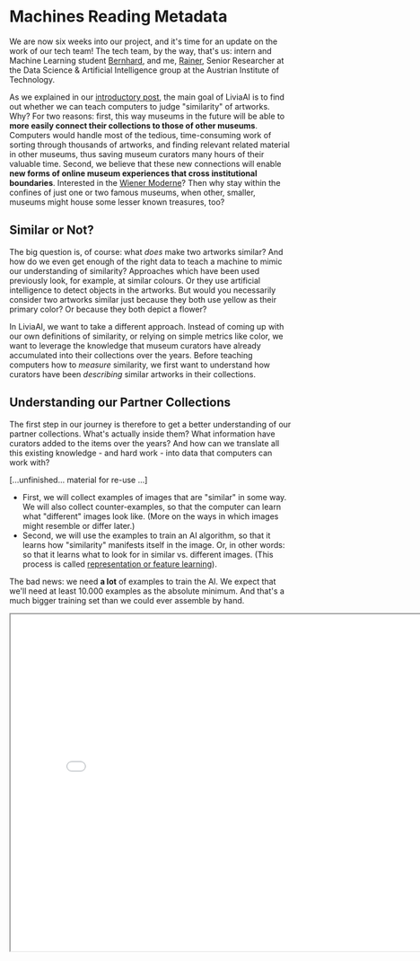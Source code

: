 # Machines Reading Metadata

We are now six weeks into our project, and it's time for an update on the work of our tech team! The tech team, by the way, that's us: intern and Machine Learning student [Bernhard](#), and me, [Rainer](#), Senior Researcher at the Data Science & Artificial Intelligence group at the Austrian Institute of Technology.

As we explained in our [introductory post](#), the main goal of LiviaAI is to find out whether we can teach computers to judge "similarity" of artworks. Why? 
For two reasons: first, this way museums in the future will be able to __more easily connect their collections to those of other museums__. Computers would handle most of the tedious, time-consuming work of sorting through thousands of artworks, and finding relevant related material in other museums, thus saving museum curators many hours of their valuable time. Second, we believe that these new connections will enable __new forms of online museum experiences that cross institutional boundaries__. Interested in the [Wiener Moderne](https://en.wikipedia.org/wiki/Wiener_Moderne)? Then why stay within the confines of just one or two famous museums, when other, smaller, museums might house some lesser known treasures, too?

## Similar or Not?

The big question is, of course: what _does_ make two artworks similar? And how do we even get enough of the right data to teach a machine to mimic our understanding of similarity? Approaches which have been used previously look, for example, at similar colours. Or they use artificial intelligence to detect objects in the artworks. But would you necessarily consider two artworks similar just because they both use yellow as their primary color? Or because they both depict a flower?

In LiviaAI, we want to take a different approach. Instead of coming up with our own definitions of similarity, or relying on simple metrics like color, we want to leverage the knowledge that museum curators have already accumulated into their collections over the years. Before teaching computers how to _measure_ similarity, we first want to understand how curators have been _describing_ similar artworks in their collections. 

## Understanding our Partner Collections 

The first step in our journey is therefore to get a better understanding of our partner collections. What's actually inside them? What information have curators added to the items over the years? And how can we translate all this existing knowledge - and hard work - into data that computers can work with?




[...unfinished... material for re-use ...]


- First, we will collect examples of images that are "similar" in some way. We will also collect counter-examples, so that the
  computer can learn what "different" images look like. (More on the ways in which images might resemble or differ later.) 
- Second, we will use the examples to train an AI algorithm, so that it learns how "similarity" manifests itself in the image. Or, 
  in other words: so that it learns what to look for in similar vs. different images. (This process is called 
  [representation or feature learning](https://en.wikipedia.org/wiki/Feature_learning)).

The bad news: we need __a lot__ of examples to train the AI. We expect that we'll need at least 10.000 examples as the absolute minimum. And that's a much bigger training set than we could ever assemble by hand.

<iframe 
  src="/embeds/blog/2022-04/embeddings-example.html"
  style="width:800px; height:600px;">
</iframe>




